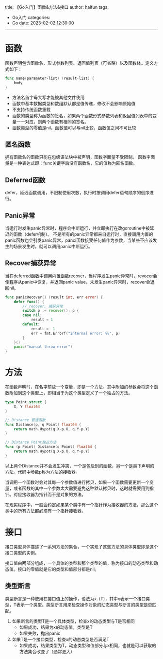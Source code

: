 title: 【Go入门】函数&方法&接口
author: haifun
tags:
  - Go入门
categories:
  - Go
date: 2023-02-02 12:30:00

---

# 函数

函数声明包含函数名、形式参数列表、返回值列表（可省略）以及函数体。定义方式如下：

```go
func name(parameter-list) (result-list) {
    body
}
```

- 方法名首字母大写才能被其他文件使用
- 函数中基本数据类型和数组默认都是值传递，修改不会影响原始值
- 不支持传统函数重载
- 函数的类型称为函数的签名，如果两个函数形式参数列表和返回值列表中的变量一一对应，则两个函数有相同的签名。
- 函数类型的零值是nil，函数值可以与nil比较，函数值之间不可比较

## 匿名函数

拥有函数名的函数只能在包级语法块中被声明，函数字面量不受限制。
函数字面量是一种表达式即：func关键字后没有函数名，它的值称为匿名函数。

## Deferred函数

defer，延迟函数调用，不限制使用次数，执行时按调用defer语句顺序的倒序进行。

## Panic异常

当运行时发生panic异常时，程序会中断运行，并立即执行在改goroutine中被延迟的函数（defer机制）。
不是所有的panic异常都来自运行时，直接调用内置的panic函数也会引发panic异常，panci函数接受任何值作为参数，当某些不应该发生的场景发生时，就可以调用panic中断运行。

## Recover捕获异常

当在deferred函数中调用内置函数recover，当程序发生panic异常时，revocer会使程序从panic中恢复，并返回panic value，未发生panic异常时，recover会返回nil。

```go
func panicRecover() (result int, err error) {
    defer func() {
        // recover, 捕获异常
        switch p := recover(); p {
        case nil:
            result = 1
        default:
            result = -1
            err = fmt.Errorf("internal error: %v", p)
        }
    }()
    panic("manual throw error")
}
```

# 方法

在函数声明时，在名字前放一个变量，即是一个方法。其中附加的参数会将这个函数附加到这个类型上，即相当于为这个类型定义了一个独占的方法。

```go
type Point struct {
    X, Y float64
}

// Distance 普通函数
func Distance(p, q Point) float64 {
    return math.Hypot(q.X-p.X, q.Y-p.Y)
}

// Distance Point独占方法
func (p Point) Distance(q Point) float64 {
    return math.Hypot(q.X-p.X, q.Y-p.Y)
}
```

以上两个Distance并不会发生冲突，一个是包级别的函数，另一个是类下声明的方法。代码中参数p称为方法的接收器。 

当调用一个函数时会对其每一个参数值进行拷贝，如果一个函数需要更新一个变量，或者函数的其中一个参数太大需要避免这种默认拷贝时，这时就需要用到指针。对应接收器为指针而不是对象的方法。

在现实程序中，一般会约定如果某个类中有一个指针作为接收器的方法，那么这个类中的所有方法都必须有一个指针接收器。

# 接口

接口类型具体描述了一系列方法的集合，一个实现了这些方法的具体类型即是这个接口类型的实例。

接口值由两部分组成，一个具体的类型和那个类型的值，称为接口的动态类型和动态值。接口的零值就是它的类型和值部分都是nil。

## 类型断言

类型断言是一种使用在接口值上的操作，语法为`x.(T)`，其中x表示一个接口类型，T表示一个类型。类型断言用来检查操作对象的动态类型与断言的类型是否匹配。

1. 如果断言的类型T是一个具体类型，检查x的动态类型与T是否相同
    - 如果成功，结果为x的动态值，类型是T
    - 如果失败，抛出panic
2. 如果T是一个接口类型，检查x的动态类型是否满足T
    - 如果成功，结果类型为T，动态类型和值部分与x相同，也就是可以获取的方法集合改变了（通常更大）